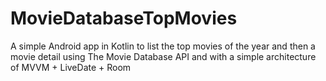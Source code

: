 # MovieDatabaseTopMovies
A simple Android app in Kotlin to list the top movies of the year and then a movie detail using The Movie Database API and with a simple architecture of MVVM + LiveDate + Room
